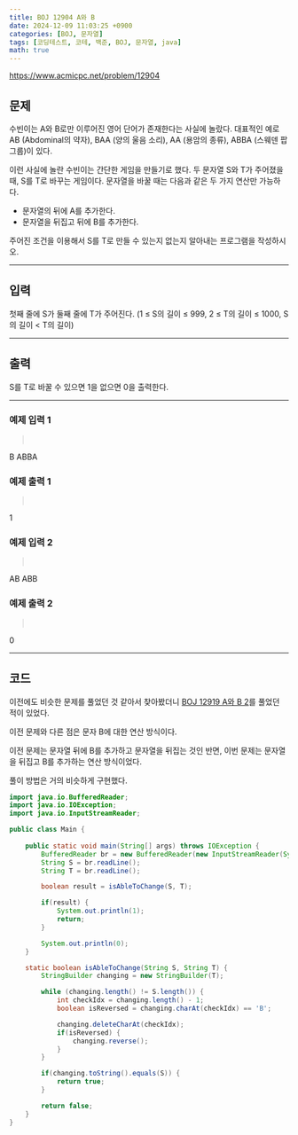 ```yaml
---
title: BOJ 12904 A와 B
date: 2024-12-09 11:03:25 +0900
categories: [BOJ, 문자열]
tags: [코딩테스트, 코테, 백준, BOJ, 문자열, java]
math: true
---
```


<https://www.acmicpc.net/problem/12904>

## 문제
수빈이는 A와 B로만 이루어진 영어 단어가 존재한다는 사실에 놀랐다. 대표적인 예로 AB (Abdominal의 약자), BAA (양의 울음 소리), AA (용암의 종류), ABBA (스웨덴 팝 그룹)이 있다.

이런 사실에 놀란 수빈이는 간단한 게임을 만들기로 했다. 두 문자열 S와 T가 주어졌을 때, S를 T로 바꾸는 게임이다. 문자열을 바꿀 때는 다음과 같은 두 가지 연산만 가능하다.

- 문자열의 뒤에 A를 추가한다.
- 문자열을 뒤집고 뒤에 B를 추가한다.

주어진 조건을 이용해서 S를 T로 만들 수 있는지 없는지 알아내는 프로그램을 작성하시오.

---
## 입력
첫째 줄에 S가 둘째 줄에 T가 주어진다. (1 ≤ S의 길이 ≤ 999, 2 ≤ T의 길이 ≤ 1000, S의 길이 < T의 길이)

---
## 출력
S를 T로 바꿀 수 있으면 1을 없으면 0을 출력한다.

---
### 예제 입력 1
> <pre>
B
ABBA
> </pre>

### 예제 출력 1
> <pre>
1
> </pre>

### 예제 입력 2
> <pre>
AB
ABB
> </pre>

### 예제 출력 2
> <pre>
0
> </pre>

---
## 코드

이전에도 비슷한 문제를 풀었던 것 같아서 찾아봤더니 [BOJ 12919 A와 B 2](/posts/BOJ-12919)를 풀었던 적이 있었다.

이전 문제와 다른 점은 문자 B에 대한 연산 방식이다.

이전 문제는 문자열 뒤에 B를 추가하고 문자열을 뒤집는 것인 반면, 이번 문제는 문자열을 뒤집고 B를 추가하는 연산 방식이었다.

풀이 방법은 거의 비슷하게 구현했다.

```java
import java.io.BufferedReader;
import java.io.IOException;
import java.io.InputStreamReader;

public class Main {
    
    public static void main(String[] args) throws IOException {
        BufferedReader br = new BufferedReader(new InputStreamReader(System.in));
        String S = br.readLine();
        String T = br.readLine();

        boolean result = isAbleToChange(S, T);

        if(result) {
            System.out.println(1);
            return;
        }

        System.out.println(0);
    }

    static boolean isAbleToChange(String S, String T) {
        StringBuilder changing = new StringBuilder(T);

        while (changing.length() != S.length()) {
            int checkIdx = changing.length() - 1;
            boolean isReversed = changing.charAt(checkIdx) == 'B';

            changing.deleteCharAt(checkIdx);
            if(isReversed) {
                changing.reverse();
            }
        }

        if(changing.toString().equals(S)) {
            return true;
        }

        return false;
    }
}
```
